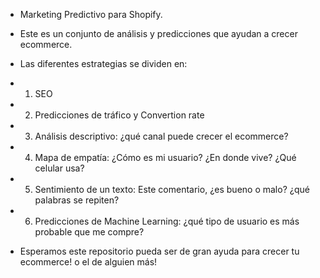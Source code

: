 - Marketing Predictivo para Shopify.
- Este es un conjunto de análisis y predicciones que ayudan a crecer ecommerce. 

- Las diferentes estrategias se dividen en:
- 1. SEO
- 2. Predicciones de tráfico y Convertion rate
- 3. Análisis descriptivo: ¿qué canal puede crecer el ecommerce?
- 4. Mapa de empatía: ¿Cómo es mi usuario? ¿En donde vive? ¿Qué celular usa?
- 5. Sentimiento de un texto: Este comentario, ¿es bueno o malo? ¿qué palabras se repiten?
- 6. Predicciones de Machine Learning: ¿qué tipo de usuario es más probable que me compre?

- Esperamos este repositorio pueda ser de gran ayuda para crecer tu ecommerce! o el de alguien más!

<!---
adan-chuc/zango a is a ✨ special ✨ repository because its `README.md` (this file) appears on your GitHub profile.
You can click the Preview link to take a look at your changes.
--->
